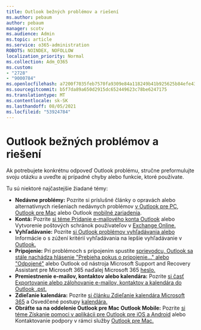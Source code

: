 ```yaml
---
title: Outlook bežných problémov a riešení
ms.author: pebaum
author: pebaum
manager: scotv
ms.audience: Admin
ms.topic: article
ms.service: o365-administration
ROBOTS: NOINDEX, NOFOLLOW
localization_priority: Normal
ms.collection: Adm_O365
ms.custom:
- "2728"
- "9000784"
ms.openlocfilehash: a7200f7035feb7570fa9309e84a118249b41b925625b84efe43e7c5f480daeca
ms.sourcegitcommit: b5f7da89a650d2915dc652449623c78be6247175
ms.translationtype: MT
ms.contentlocale: sk-SK
ms.lasthandoff: 08/05/2021
ms.locfileid: "53924784"
---
```

# <a name="outlook-common-issues-and-resolutions"></a>Outlook bežných problémov a riešení

Ak potrebujete konkrétnu odpoveď Outlook problému, stručne preformulujte svoju otázku a uveďte aj prípadné chyby alebo funkcie, ktoré používate.

Tu sú niektoré najčastejšie žiadané témy:

- **Nedávne problémy:**  Pozrite si príslušné články o opravách alebo alternatívnych riešeniach nedávnych problémov [v Outlook pre PC](https://support.office.com/article/ecf61305-f84f-4e13-bb73-95a214ac1230), [Outlook pre Mac](https://support.office.com/article/54afa5e3-db38-422a-9d94-3b55330ded8e) alebo Outlook [mobilné zariadenia](https://support.office.com/article/a264ef01-9c88-48fb-9285-7017e4f31f02).
- **Kontá:**  Pozrite [si téme Pridanie e-mailového konta Outlook](https://support.office.com/article/6e27792a-9267-4aa4-8bb6-c84ef146101b) alebo Vytvorenie poštových schránok používateľov v [Exchange Online.](https://docs.microsoft.com/Exchange/recipients-in-exchange-online/create-user-mailboxes)
- **Vyhľadávanie:**  Pozrite [si Outlook problémov vyhľadávania alebo](https://support.office.com/article/2556b11f-f4d8-46be-b0a7-de33a3f4f066) Informácie o s zúžení kritérií vyhľadávania na lepšie vyhľadávanie v [Outlook.](https://support.office.com/article/D824D1E9-A255-4C8A-8553-276FB895A8DA)
- **Pripojenie:**  Pri problémoch s pripojením spustite [sprievodcu, Outlook sa stále nachádza hlásenie "Prebieha pokus o pripojenie..." alebo "Odpojené"](https://aka.ms/SaRA-OutlookDisconnect) [](https://aka.ms/SaRA-OutlookPwdPrompt) alebo Outlook od nástroja Microsoft Support and Recovery Assistant pre Microsoft 365 naďalej Microsoft 365 [heslo.](https://diagnostics.outlook.com/#/)
- **Premiestnenie e-mailov, kontaktov alebo kalendára:**  Pozrite [si časť Exportovanie alebo zálohovanie e-mailov, kontaktov a kalendára do Outlook .pst.](https://support.office.com/article/14252b52-3075-4e9b-be4e-ff9ef1068f91)
- **Zdieľanie kalendára:**  Pozrite [si článku Zdieľanie kalendára Microsoft 365](https://support.office.com/article/b576ecc3-0945-4d75-85f1-5efafb8a37b4) a Osvedčené postupy [kalendára.](https://support.office.com/article/D93F72D3-2361-4E0D-8D6A-5C4939C17F39)
- **Obráťte sa na oddelenie Outlook pre Mac Outlook Mobile:**  Pozrite [si téme Získanie pomoci v aplikácii pre Outlook pre iOS a Android](https://support.office.com/article/218a22d1-9fa5-4889-b689-de1c63493243) alebo Kontaktovanie podpory v rámci služby [Outlook pre Mac.](https://support.office.com/article/d0410177-8e65-4487-93f7-206a3a3d71a8)
